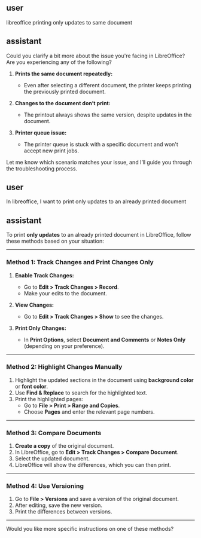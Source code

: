 ## user
libreoffice printing only updates to same document
## assistant

Could you clarify a bit more about the issue you're facing in LibreOffice? Are you experiencing any of the following?

1. **Prints the same document repeatedly:**  
   - Even after selecting a different document, the printer keeps printing the previously printed document.

2. **Changes to the document don’t print:**  
   - The printout always shows the same version, despite updates in the document.

3. **Printer queue issue:**  
   - The printer queue is stuck with a specific document and won't accept new print jobs.

Let me know which scenario matches your issue, and I’ll guide you through the troubleshooting process.
## user
In libreoffice, I want to print only updates to an already printed document 
## assistant

To print **only updates** to an already printed document in LibreOffice, follow these methods based on your situation:

---

### **Method 1: Track Changes and Print Changes Only**
1. **Enable Track Changes:**
   - Go to **Edit > Track Changes > Record**.
   - Make your edits to the document.
   
2. **View Changes:**
   - Go to **Edit > Track Changes > Show** to see the changes.

3. **Print Only Changes:**
   - In **Print Options**, select **Document and Comments** or **Notes Only** (depending on your preference).

---

### **Method 2: Highlight Changes Manually**
1. Highlight the updated sections in the document using **background color** or **font color**.
2. Use **Find & Replace** to search for the highlighted text.
3. Print the highlighted pages:
   - Go to **File > Print > Range and Copies**.
   - Choose **Pages** and enter the relevant page numbers.

---

### **Method 3: Compare Documents**
1. **Create a copy** of the original document.
2. In LibreOffice, go to **Edit > Track Changes > Compare Document**.
3. Select the updated document.
4. LibreOffice will show the differences, which you can then print.

---

### **Method 4: Use Versioning**
1. Go to **File > Versions** and save a version of the original document.
2. After editing, save the new version.
3. Print the differences between versions.

---

Would you like more specific instructions on one of these methods?